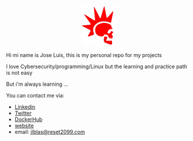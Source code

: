 
<p align="center">
<img src="avatar.png">
</p>

 Hi mi name is Jose Luis, this is my personal repo for my projects

 I love Cybersecurity/programming/Linux but the learning and practice path is not easy
 
 But i'm always learning ...

 You can contact me via:

* [Linkedin](https://www.linkedin.com/in/joseluisbr2047/)
* [Twitter](https://twitter.com/joselbr5)
* [DockerHub](https://hub.docker.com/u/jluis2247)
* [website](https://reset2099.com/)
* email: jlblas@reset2099.com
